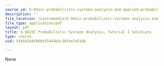 ```yaml
---
course_id: 6-041sc-probabilistic-systems-analysis-and-applied-probability-fall-2013
description: ''
file_location: /coursemedia/6-041sc-probabilistic-systems-analysis-and-applied-probability-fall-2013/3445b1b8f88b5f5d44b3c38fee7e51db_MIT6_041SCF13_tut02_sol.pdf
file_type: application/pdf
layout: pdf
title: 6.041SC Probabilistic Systems Analysis, Tutorial 2 Solutions
type: course
uid: 3445b1b8f88b5f5d44b3c38fee7e51db

---
```

None